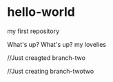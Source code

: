 # hello-world
my first repository


What's up? What's up? my lovelies

//Just creagted branch-two

//Just creating branch-twotwo
